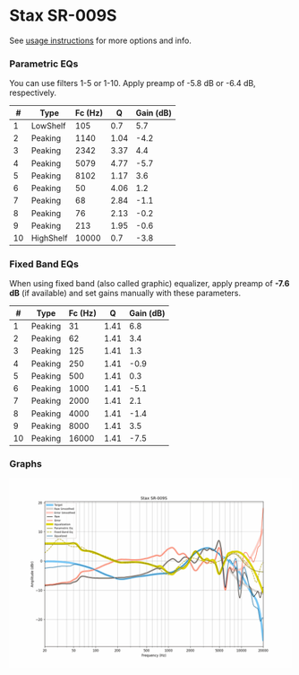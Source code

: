# Stax SR-009S
See [usage instructions](https://github.com/jaakkopasanen/AutoEq#usage) for more options and info.

### Parametric EQs
You can use filters 1-5 or 1-10. Apply preamp of -5.8 dB or -6.4 dB, respectively.

|   # | Type      |   Fc (Hz) |    Q |   Gain (dB) |
|-----|-----------|-----------|------|-------------|
|   1 | LowShelf  |       105 | 0.7  |         5.7 |
|   2 | Peaking   |      1140 | 1.04 |        -4.2 |
|   3 | Peaking   |      2342 | 3.37 |         4.4 |
|   4 | Peaking   |      5079 | 4.77 |        -5.7 |
|   5 | Peaking   |      8102 | 1.17 |         3.6 |
|   6 | Peaking   |        50 | 4.06 |         1.2 |
|   7 | Peaking   |        68 | 2.84 |        -1.1 |
|   8 | Peaking   |        76 | 2.13 |        -0.2 |
|   9 | Peaking   |       213 | 1.95 |        -0.6 |
|  10 | HighShelf |     10000 | 0.7  |        -3.8 |

### Fixed Band EQs
When using fixed band (also called graphic) equalizer, apply preamp of **-7.6 dB** (if available) and set gains manually with these parameters.

|   # | Type    |   Fc (Hz) |    Q |   Gain (dB) |
|-----|---------|-----------|------|-------------|
|   1 | Peaking |        31 | 1.41 |         6.8 |
|   2 | Peaking |        62 | 1.41 |         3.4 |
|   3 | Peaking |       125 | 1.41 |         1.3 |
|   4 | Peaking |       250 | 1.41 |        -0.9 |
|   5 | Peaking |       500 | 1.41 |         0.3 |
|   6 | Peaking |      1000 | 1.41 |        -5.1 |
|   7 | Peaking |      2000 | 1.41 |         2.1 |
|   8 | Peaking |      4000 | 1.41 |        -1.4 |
|   9 | Peaking |      8000 | 1.41 |         3.5 |
|  10 | Peaking |     16000 | 1.41 |        -7.5 |

### Graphs
![](./Stax%20SR-009S.png)
